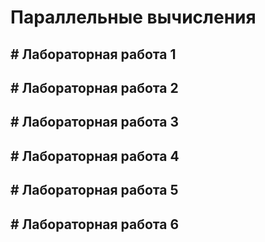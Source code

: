 # Параллельные вычисления
## # Лабораторная работа 1
## # Лабораторная работа 2
## # Лабораторная работа 3
## # Лабораторная работа 4
## # Лабораторная работа 5
## # Лабораторная работа 6
